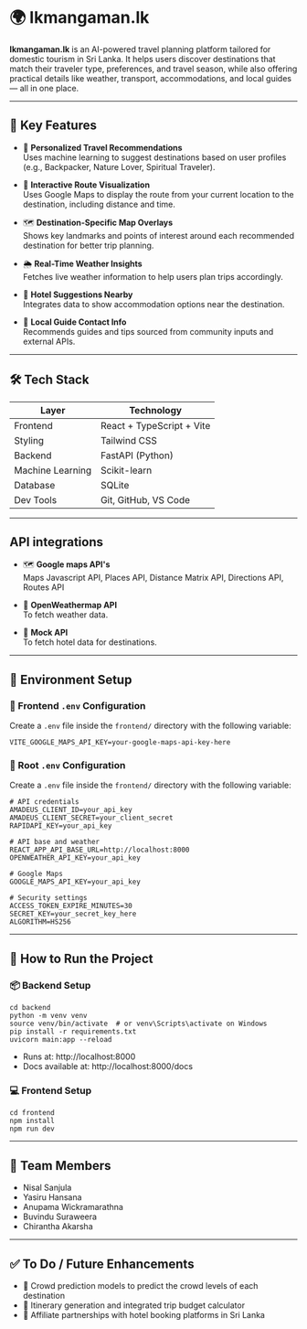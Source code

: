 # 🌍 Ikmangaman.lk

**Ikmangaman.lk** is an AI-powered travel planning platform tailored for domestic tourism in Sri Lanka. It helps users discover destinations that match their traveler type, preferences, and travel season, while also offering practical details like weather, transport, accommodations, and local guides — all in one place.

---

## 🚀 Key Features

- 🎯 **Personalized Travel Recommendations**  
  Uses machine learning to suggest destinations based on user profiles (e.g., Backpacker, Nature Lover, Spiritual Traveler).

- 📍 **Interactive Route Visualization**  
  Uses Google Maps to display the route from your current location to the destination, including distance and time.

- 🗺️ **Destination-Specific Map Overlays**  
  Shows key landmarks and points of interest around each recommended destination for better trip planning.

- 🌦️ **Real-Time Weather Insights**  
  Fetches live weather information to help users plan trips accordingly.

- 🏨 **Hotel Suggestions Nearby**  
  Integrates data to show accommodation options near the destination.

- 🧭 **Local Guide Contact Info**  
  Recommends guides and tips sourced from community inputs and external APIs.

---

## 🛠️ Tech Stack

| Layer        | Technology                |
|--------------|---------------------------|
| Frontend     | React + TypeScript + Vite |
| Styling      | Tailwind CSS              |
| Backend      | FastAPI (Python)          |
| Machine Learning | Scikit-learn          |
| Database     | SQLite                    |
| Dev Tools    | Git, GitHub, VS Code      |

---
## API integrations

- 🗺️ **Google maps API's**  
  Maps Javascript API, Places API, Distance Matrix API, Directions API, Routes API

- 🌅 **OpenWeathermap API**  
  To fetch weather data.

- 🏨 **Mock API**  
  To fetch hotel data for destinations.
---

## 🔐 Environment Setup

### 🔑 Frontend `.env` Configuration

Create a `.env` file inside the `frontend/` directory with the following variable:

```env
VITE_GOOGLE_MAPS_API_KEY=your-google-maps-api-key-here
```
### 🔑 Root  `.env` Configuration

Create a `.env` file inside the `frontend/` directory with the following variable:

```env
# API credentials
AMADEUS_CLIENT_ID=your_api_key
AMADEUS_CLIENT_SECRET=your_client_secret
RAPIDAPI_KEY=your_api_key

# API base and weather
REACT_APP_API_BASE_URL=http://localhost:8000
OPENWEATHER_API_KEY=your_api_key

# Google Maps
GOOGLE_MAPS_API_KEY=your_api_key

# Security settings
ACCESS_TOKEN_EXPIRE_MINUTES=30
SECRET_KEY=your_secret_key_here
ALGORITHM=HS256
```
---
## 🧪 How to Run the Project
### 📦 Backend Setup
```
cd backend
python -m venv venv
source venv/bin/activate  # or venv\Scripts\activate on Windows
pip install -r requirements.txt
uvicorn main:app --reload
```
- Runs at: http://localhost:8000
- Docs available at: http://localhost:8000/docs

### 💻 Frontend Setup
```
cd frontend
npm install
npm run dev
```
---
## 👥 Team Members
- Nisal Sanjula
- Yasiru Hansana
- Anupama Wickramarathna
- Buvindu Suraweera
- Chirantha Akarsha

---
## ✅ To Do / Future Enhancements

- 🧠 Crowd prediction models to predict the crowd levels of each destination
- 📝 Itinerary generation and integrated trip budget calculator
- 🤝 Affiliate partnerships with hotel booking platforms in Sri Lanka

